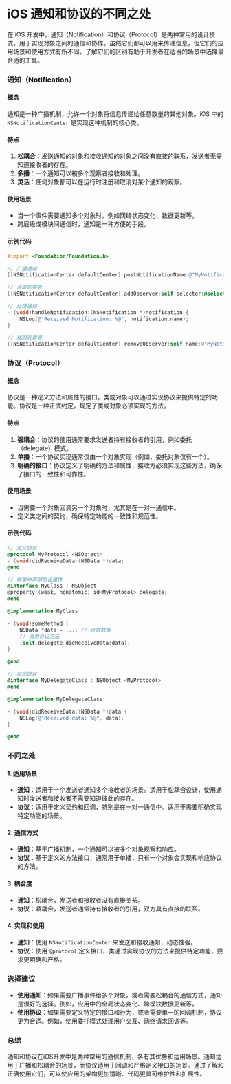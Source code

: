 # iOS 通知和协议的不同之处

在 iOS 开发中，通知（Notification）和协议（Protocol）是两种常用的设计模式，用于实现对象之间的通信和协作。虽然它们都可以用来传递信息，但它们的应用场景和使用方式有所不同。了解它们的区别有助于开发者在适当的场景中选择最合适的工具。

### 通知（Notification）

#### 概念

通知是一种广播机制，允许一个对象将信息传递给任意数量的其他对象。iOS 中的 `NSNotificationCenter` 是实现这种机制的核心类。

#### 特点

1. **松耦合**：发送通知的对象和接收通知的对象之间没有直接的联系，发送者无需知道接收者的存在。
2. **多播**：一个通知可以被多个观察者接收和处理。
3. **灵活**：任何对象都可以在运行时注册和取消对某个通知的观察。

#### 使用场景

- 当一个事件需要通知多个对象时，例如网络状态变化、数据更新等。
- 跨层级或模块间通信时，通知是一种方便的手段。

#### 示例代码

```objective-c
#import <Foundation/Foundation.h>

// 广播通知
[[NSNotificationCenter defaultCenter] postNotificationName:@"MyNotification" object:nil];

// 注册观察者
[[NSNotificationCenter defaultCenter] addObserver:self selector:@selector(handleNotification:) name:@"MyNotification" object:nil];

// 处理通知
- (void)handleNotification:(NSNotification *)notification {
    NSLog(@"Received Notification: %@", notification.name);
}

// 移除观察者
[[NSNotificationCenter defaultCenter] removeObserver:self name:@"MyNotification" object:nil];
```

### 协议（Protocol）

#### 概念

协议是一种定义方法和属性的接口，类或对象可以通过实现协议来提供特定的功能。协议是一种正式约定，规定了类或对象必须实现的方法。

#### 特点

1. **强耦合**：协议的使用通常要求发送者持有接收者的引用，例如委托（delegate）模式。
2. **单播**：一个协议实现通常仅由一个对象实现（例如，委托对象仅有一个）。
3. **明确的接口**：协议定义了明确的方法和属性，接收方必须实现这些方法，确保了接口的一致性和可靠性。

#### 使用场景

- 当需要一个对象回调另一个对象时，尤其是在一对一通信中。
- 定义类之间的契约，确保特定功能的一致性和规范性。

#### 示例代码

```objective-c
// 定义协议
@protocol MyProtocol <NSObject>
- (void)didReceiveData:(NSData *)data;
@end

// 在类中声明协议属性
@interface MyClass : NSObject
@property (weak, nonatomic) id<MyProtocol> delegate;
@end

@implementation MyClass

- (void)someMethod {
    NSData *data = ...; // 获取数据
    // 调用协议方法
    [self.delegate didReceiveData:data];
}

@end

// 实现协议
@interface MyDelegateClass : NSObject <MyProtocol>
@end

@implementation MyDelegateClass

- (void)didReceiveData:(NSData *)data {
    NSLog(@"Received data: %@", data);
}

@end
```

### 不同之处

#### 1. 适用场景

- **通知**：适用于一个发送者通知多个接收者的场景。适用于松耦合设计，使用通知时发送者和接收者不需要知道彼此的存在。
- **协议**：适用于定义契约和回调，特别是在一对一通信中。适用于需要明确实现特定功能的场景。

#### 2. 通信方式

- **通知**：基于广播机制，一个通知可以被多个对象观察和响应。
- **协议**：基于定义的方法接口，通常用于单播，只有一个对象会实现和响应协议的方法。

#### 3. 耦合度

- **通知**：松耦合，发送者和接收者没有直接关系。
- **协议**：紧耦合，发送者通常持有接收者的引用，双方具有直接的联系。

#### 4. 实现和使用

- **通知**：使用 `NSNotificationCenter` 来发送和接收通知，动态性强。
- **协议**：使用 `@protocol` 定义接口，类通过实现协议的方法来提供特定功能，要求更明确和严格。

### 选择建议

- **使用通知**：如果需要广播事件给多个对象，或者需要松耦合的通信方式，通知是很好的选择。例如，应用中的全局状态变化、跨模块数据更新等。
- **使用协议**：如果需要定义特定的接口和行为，或者需要单一的回调机制，协议更为合适。例如，使用委托模式处理用户交互、网络请求回调等。

### 总结

通知和协议在iOS开发中是两种常用的通信机制，各有其优势和适用场景。通知适用于广播和松耦合的场景，而协议适用于回调和严格定义接口的场景。通过了解和正确使用它们，可以使应用的架构更加清晰、代码更具可维护性和扩展性。
